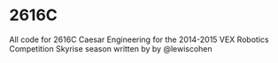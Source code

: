 2616C
=====

All code for 2616C Caesar Engineering for the 2014-2015 VEX Robotics Competition Skyrise season written by by @lewiscohen
